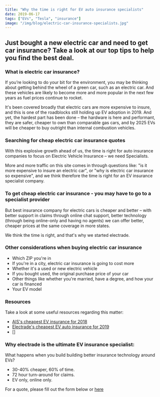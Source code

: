 ```yaml
---
title: "Why the time is right for EV auto insurance specialists"
date: 2019-06-17
tags: ["EVs", "Tesla", "insurance"]
image: "/img/blog/electric-car-insurance-specialists.jpg"
---
```



## Just bought a new electric car and need to get car insurance? Take a look at our top tips to help you find the best deal.


### What is electric car insurance?

If you’re looking to do your bit for the environment, you may be thinking about getting behind the wheel of a green car, such as an electric car. And these vehicles are likely to become more and more popular in the next few years as fuel prices continue to rocket.

It's been covered broadly that electric cars are more expensive to insure, and this is one of the roadblocks still holding up EV adoption in 2019. And yet, the hardest part has been done – the hardware is here and performant, they are safer, cheaper to own than comparable gas cars, and by 2025 EVs will be cheaper to buy outright than internal combustion vehicles.

### Searching for cheap electric car insurance quotes

With this explosive growth ahead of us, the time is right for auto insurance companies to focus on Electric Vehicle Insurance – we need Specialists.

More and more traffic on this site comes in through questions like: "is it more expensive to insure an electric car", or "why is electric car insurance so expensive", and we think therefore the time is right for an EV insurance specialist company.

### To get cheap electric car insurance - you may have to go to a specialist provider

But best insurance company for electric cars is cheaper and better – with better support in claims through online chat support, better technology (through being online-only and having no agents) we can offer better, cheaper prices at the same coverage in more states.

We think the time is right, and that's why we started electrade.

### Other considerations when buying electric car insurance
* Which ZIP you're in
* If you're in a city, electric car insurance is going to cost more
* Whether it's a used or new electric vehicle
* If you bought used, the original purchase price of your car
* Other things like whether you're married, have a degree, and how your car is financed
* Your EV model

### Resources

Take a look at some useful resources regarding this matter:
* [AIS's cheapest EV insurance for 2018](http://blog.aisinsurance.com/2018/02/13/10-cheapest-electric-cars-insure/)
* [Electrade's cheapest EV auto insurance for 2019]()
* []

### Why electrade is the ultimate EV insurance specialist:
What happens when you build building better insurance technology around EVs?
* 30-40% cheaper, 60% of time.
* 72 hour turn-around for claims.
* EV only, online only.

For a quote, please fill out the form below or [here](https://electrade.app/quote)